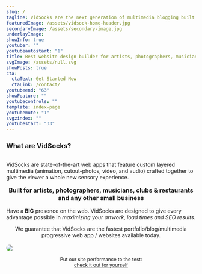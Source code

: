 ```yaml
---
slug: /
tagline: VidSocks are the next generation of multimedia blogging built into the fastest cloud=based web apps available today.
featuredImage: /assets/vidsock-home-header.jpg
secondaryImage: /assets/secondary-image.jpg
underlayImage: 
showInfo: true
youtuber: ""
youtubeautostart: "1"
title: Best website design builder for artists, photographers, musicians, clubs/restaurants and other small businesses
svgImage: /assets/null.svg
showPosts: true
cta:
  ctaText: Get Started Now
  ctaLink: /contact/
youtubeend: "63"
showFeature: ""
youtubecontrols: ""
template: index-page
youtubemute: "1"
svgzindex: ""
youtubestart: "33"
---
```

<h2 style="font-weight:bold; font-size:125%;">What are VidSocks?</h2>
<br />
VidSocks are state-of-the-art web apps that feature custom layered multimedia (animation, cutout-photos, video, and audio) crafted together to give the viewer a whole new sensory experience.

<h3 style="font-weight:bold; font-size:115%; margin:1rem 0; text-align:center"> Built for artists, photographers, musicians, clubs &amp; restaurants and any other small business</h3>

 Have a <strong>BIG</strong> presence on the web. VidSocks are designed to give every advantage possible in <em>maximizing your artwork, load times and SEO results</em>.




<div style="text-align:center;">We guarantee that VidSocks are the fastest portfolio/blog/multimedia progressive web app / websites available today.</div>

<br />
<div style="width:; display: flex; flex-direction:column; justify-content: center; padding:0 0 0 0; font-size:.8rem; text-align:center;"><img src="/assets/LIGHTHOUSE-100s-SCORE.png" style="max-width:; border-radius:12px;" /><br />Put our site performance to the test: <a style="text-decoration:underline;" href="https://googlechrome.github.io/lighthouse/viewer/?psiurl=https://vidsock.com%2F&amp;strategy=mobile&amp;category=performance&amp;category=accessibility&amp;category=best-practices&amp;category=seo&amp;category=pwa&amp;utm_source=lh-chrome-ext" target="_blank" rel="noreferrer">check it out for yourself</a> </div>

<!-- ## With each winning bid, you not only get to take home your new VidSock, but you will also get your very own copy of the <strong>VidSock NFT Marketing Platform™</strong> to make and market your own VidSocks. -->